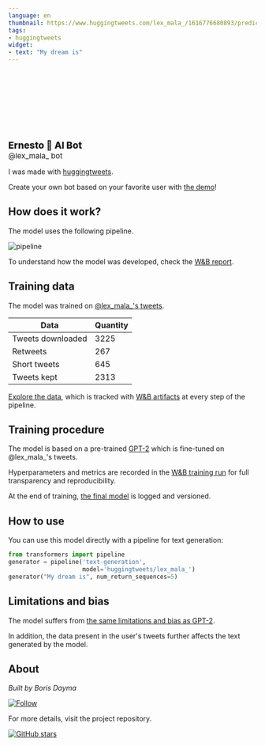 ```yaml
---
language: en
thumbnail: https://www.huggingtweets.com/lex_mala_/1616776680893/predictions.png
tags:
- huggingtweets
widget:
- text: "My dream is"
---
```


<div>
<div style="width: 132px; height:132px; border-radius: 50%; background-size: cover; background-image: url('https://pbs.twimg.com/profile_images/1349387290108440586/h7Qth8_U_400x400.jpg')">
</div>
<div style="margin-top: 8px; font-size: 19px; font-weight: 800">Ernesto 🤖 AI Bot </div>
<div style="font-size: 15px">@lex_mala_ bot</div>
</div>

I was made with [huggingtweets](https://github.com/borisdayma/huggingtweets).

Create your own bot based on your favorite user with [the demo](https://colab.research.google.com/github/borisdayma/huggingtweets/blob/master/huggingtweets-demo.ipynb)!

## How does it work?

The model uses the following pipeline.

![pipeline](https://github.com/borisdayma/huggingtweets/blob/master/img/pipeline.png?raw=true)

To understand how the model was developed, check the [W&B report](https://wandb.ai/wandb/huggingtweets/reports/HuggingTweets-Train-a-Model-to-Generate-Tweets--VmlldzoxMTY5MjI).

## Training data

The model was trained on [@lex_mala_'s tweets](https://twitter.com/lex_mala_).

| Data | Quantity |
| --- | --- |
| Tweets downloaded | 3225 |
| Retweets | 267 |
| Short tweets | 645 |
| Tweets kept | 2313 |

[Explore the data](https://wandb.ai/wandb/huggingtweets/runs/ckl3v1w5/artifacts), which is tracked with [W&B artifacts](https://docs.wandb.com/artifacts) at every step of the pipeline.

## Training procedure

The model is based on a pre-trained [GPT-2](https://huggingface.co/gpt2) which is fine-tuned on @lex_mala_'s tweets.

Hyperparameters and metrics are recorded in the [W&B training run](https://wandb.ai/wandb/huggingtweets/runs/1qlfnnk5) for full transparency and reproducibility.

At the end of training, [the final model](https://wandb.ai/wandb/huggingtweets/runs/1qlfnnk5/artifacts) is logged and versioned.

## How to use

You can use this model directly with a pipeline for text generation:

```python
from transformers import pipeline
generator = pipeline('text-generation',
                     model='huggingtweets/lex_mala_')
generator("My dream is", num_return_sequences=5)
```

## Limitations and bias

The model suffers from [the same limitations and bias as GPT-2](https://huggingface.co/gpt2#limitations-and-bias).

In addition, the data present in the user's tweets further affects the text generated by the model.

## About

*Built by Boris Dayma*

[![Follow](https://img.shields.io/twitter/follow/borisdayma?style=social)](https://twitter.com/intent/follow?screen_name=borisdayma)

For more details, visit the project repository.

[![GitHub stars](https://img.shields.io/github/stars/borisdayma/huggingtweets?style=social)](https://github.com/borisdayma/huggingtweets)
